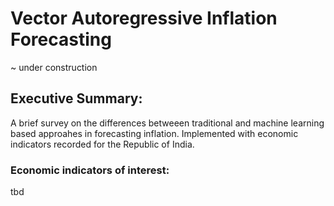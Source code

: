 # Vector Autoregressive Inflation Forecasting
~ under construction

## Executive Summary:

A brief survey on the differences betweeen traditional and machine learning based approahes in forecasting inflation.
Implemented with economic indicators recorded for the Republic of India.

### Economic indicators of interest:
tbd
